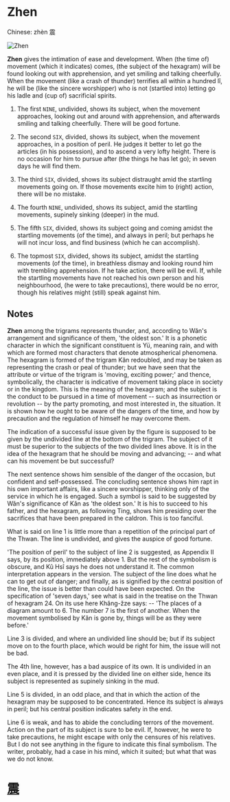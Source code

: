 # Zhen

Chinese: zhèn 震

![Zhen](https://88o.io/wp-content/uploads/2018/09/51-e99c87zhen.jpg)

**Zhen** gives the intimation of ease and development. When (the time of) movement (which it indicates) comes, (the subject of the hexagram) will be found looking out with apprehension, and yet smiling and talking cheerfully. When the movement (like a crash of thunder) terrifies all within a hundred lî, he will be (like the sincere worshipper) who is not (startled into) letting go his ladle and (cup of) sacrificial spirits.

1. The first `NINE`, undivided, shows its subject, when the movement approaches, looking out and around with apprehension, and afterwards smiling and talking cheerfully. There will be good fortune.

2. The second `SIX`, divided, shows its subject, when the movement approaches, in a position of peril. He judges it better to let go the articles (in his possession), and to ascend a very lofty height. There is no occasion for him to pursue after (the things he has let go); in seven days he will find them.

3. The third `SIX`, divided, shows its subject distraught amid the startling movements going on. If those movements excite him to (right) action, there will be no mistake.

4. The fourth `NINE`, undivided, shows its subject, amid the startling movements, supinely sinking (deeper) in the mud.

5. The fifth `SIX`, divided, shows its subject going and coming amidst the startling movements (of the time), and always in peril; but perhaps he will not incur loss, and find business (which he can accomplish).

6. The topmost `SIX`, divided, shows its subject, amidst the startling movements (of the time), in breathless dismay and looking round him with trembling apprehension. If he take action, there will be evil. If, while the startling movements have not reached his own person and his neighbourhood, (he were to take precautions), there would be no error, though his relatives might (still) speak against him.

## Notes

**Zhen** among the trigrams represents thunder, and, according to Wăn's arrangement and significance of them, 'the oldest son.' It is a phonetic character in which the significant constituent is Yü, meaning rain, and with which are formed most characters that denote atmospherical phenomena. The hexagram is formed of the trigram Kăn redoubled, and may be taken as representing the crash or peal of thunder; but we have seen that the attribute or virtue of the trigram is 'moving, exciting power;' and thence, symbolically, the character is indicative of movement taking place in society or in the kingdom. This is the meaning of the hexagram; and the subject is the conduct to be pursued in a time of movement -- such as insurrection or revolution -- by the party promoting, and most interested in, the situation. It is shown how he ought to be aware of the dangers of the time, and how by precaution and the regulation of himself he may overcome them.

The indication of a successful issue given by the figure is supposed to be given by the undivided line at the bottom of the trigram. The subject of it must be superior to the subjects of the two divided lines above. It is in the idea of the hexagram that he should be moving and advancing; -- and what can his movement be but successful?

The next sentence shows him sensible of the danger of the occasion, but confident and self-possessed. The concluding sentence shows him rapt in his own important affairs, like a sincere worshipper, thinking only of the service in which he is engaged. Such a symbol is said to be suggested by Wăn's significance of Kăn as 'the oldest son.' It is his to succeed to his father, and the hexagram, as following Ting, shows him presiding over the sacrifices that have been prepared in the caldron. This is too fanciful.

What is said on line 1 is little more than a repetition of the principal part of the Thwan. The line is undivided, and gives the auspice of good fortune.

'The position of peril' to the subject of line 2 is suggested, as Appendix II says, by its position, immediately above 1. But the rest of the symbolism is obscure, and Kû Hsî says he does not understand it. The common interpretation appears in the version. The subject of the line does what he can to get out of danger; and finally, as is signified by the central position of the line, the issue is better than could have been expected. On the specification of 'seven days,' see what is said in the treatise on the Thwan of hexagram 24. On its use here Khăng-žze says: -- 'The places of a diagram amount to 6. The number 7 is the first of another. When the movement symbolised by Kăn is gone by, things will be as they were before.'

Line 3 is divided, and where an undivided line should be; but if its subject move on to the fourth place, which would be right for him, the issue will not be bad.

The 4th line, however, has a bad auspice of its own. It is undivided in an even place, and it is pressed by the divided line on either side, hence its subject is represented as supinely sinking in the mud.

Line 5 is divided, in an odd place, and that in which the action of the hexagram may be supposed to be concentrated. Hence its subject is always in peril; but his central position indicates safety in the end.

Line 6 is weak, and has to abide the concluding terrors of the movement. Action on the part of its subject is sure to be evil. If, however, he were to take precautions, he might escape with only the censures of his relatives. But I do not see anything in the figure to indicate this final symbolism. The writer, probably, had a case in his mind, which it suited; but what that was we do not know.

# [震](./e99c87zhen_cn.md)
